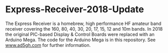 # Express-Receiver-2018-Update
The Express Receiver is a homebrew, high performance HF amateur band receiver covering the 160, 80, 40, 30, 20, 17, 15, 12 and 10m bands. In 2018 the original PIC-based Display &amp; Control Boards were replaced with an Arduino Mega. The code for the Arduino Mega is in this repository. See www.ad5gh.com for further information.
